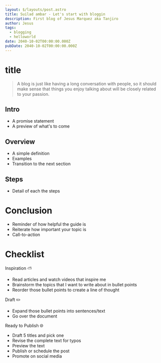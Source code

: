 ```yaml
---
layout: $/layouts/post.astro
title: Suilad ambar - Let's start with bloggin
description: First blog of Jesus Marquez aka Tanjiro
author: Jesus
tags:
  - blogging
  - helloworld
date: 2040-10-02T00:00:00.000Z
pubDate: 2040-10-02T00:00:00.000Z
---
```


# title

> A blog is just like having a long conversation with people, so it should make sense that things you enjoy talking about will be closely related to your passion.

## Intro

-   A promise statement
-   A preview of what's to come

## Overview

-   A simple definition
-   Examples
-   Transition to the next section

## Steps

-   Detail of each the steps

# Conclusion

-   Reminder of how helpful the guide is
-   Reiterate how important your topic is
-   Call-to-action

# Checklist

Inspiration ⛅

-   Read articles and watch videos that inspire me
-   Brainstorm the topics that I want to write about in bullet points
-   Reorder those bullet points to create a line of thought

Draft ✏️

-   Expand those bullet points into sentences/text
-   Go over the document

Ready to Publish 🌐

-   Draft 5 titles and pick one
-   Revise the complete text for typos
-   Preview the text
-   Publish or schedule the post
-   Promote on social media